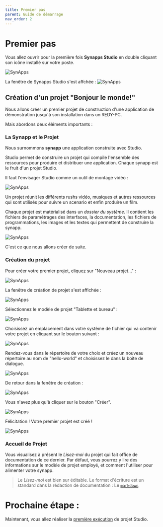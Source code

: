 ```yaml
---
title: Premier pas
parent: Guide de démarrage
nav_order: 2
---
```


# Premier pas

Vous allez ouvrir pour la première fois **Synapps Studio** en double cliquant son icône installé sur votre poste.

![SynApps](../assets/icon-studio.png)

La fenêtre de Synapps Studio s'est affchée :
![SynApps](../assets/first-step-01.png)

## Création d'un projet "Bonjour le monde!"

Nous allons créer un premier projet de construction d'une application de démonstration  jusqu'à son installation dans un REDY-PC.

Mais abordons deux éléments importants :

### La Synapp et le Projet

Nous surnommons **synapp** une application construite avec Studio.

Studio permet de construire un projet qui compile l'ensemble des ressources pour produire et distribuer une application.
Chaque synapp est le fruit d'un projet Studio.

Il faut l'envisager Studio comme un outil de montage vidéo :

![SynApps](../assets/first-step-02.png)

Un projet réunit les différents rushs vidéo, musiques et autres ressources qui sont utilisés pour suivre un scenario et enfin produire un film.

Chaque projet est matérialisé dans un *dossier du système*. Il contient les fichiers de paramétrages des interfaces, la documentation, les fichiers de programmations, les images et les textes qui permettent de construire la synapp.

![SynApps](../assets/first-step-03.png)

C'est ce que nous allons créer de suite.

### Création du projet

Pour créer votre premier projet, cliquez sur "Nouveau projet..." :

![SynApps](../assets/first-step-04.png)

La fenêtre de création de projet s'est affichée :

![SynApps](../assets/first-step-05.png)

Sélectionnez le modèle de projet "Tablette et bureau" :

![SynApps](../assets/first-step-06.png)

Choisissez un emplacement dans votre système de fichier qui va contenir votre projet en cliquant sur le bouton suivant :

![SynApps](../assets/first-step-07.png)

Rendez-vous dans le répertoire de votre choix et créez un nouveau répertoire au nom de "hello-world" et choisissez le dans la boite de dialogue.

![SynApps](../assets/first-step-08.png)

De retour dans la fenêtre de création :

![SynApps](../assets/first-step-09.png)

Vous n'avez plus qu'à cliquer sur le bouton "Créer".

![SynApps](../assets/first-step-10.png)

Félicitation ! Votre premier projet est créé !

![SynApps](../assets/first-step-11.png)

### Accueil de Projet

Vous visualisez à présent le *Lisez-moi* du projet qui fait office de documentation de ce dernier. Par défaut, vous pourrez y lire des informations sur le modèle de projet employé, et comment l'utiliser pour alimenter votre synapp.

> Le *Lisez-moi* est bien sur éditable. Le format d'écriture est un standard dans la rédaction de documentation : Le [`markdown`](https://fr.wikipedia.org/wiki/Markdown).


# Prochaine étape :
Maintenant, vous allez réaliser la [première exécution](./first-run) de projet Studio.

